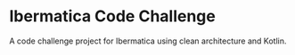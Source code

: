# Ibermatica Code Challenge
A code challenge project for Ibermatica using clean architecture and Kotlin.
